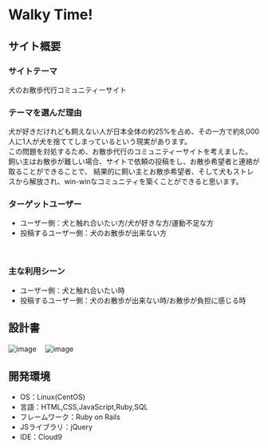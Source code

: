 # Walky Time!
<!--訳（ウォーキータイム！＝お散歩のお時間ですよー！）-->


## サイト概要
### サイトテーマ
犬のお散歩代行コミュニティーサイト
​

### テーマを選んだ理由
犬が好きだけれども飼えない人が日本全体の約25%を占め、その一方で約8,000人に1人が犬を捨ててしまっているという現実があります。<br>
この問題を対処するため、お散歩代行のコミュニティーサイトを考えました。<br>
飼い主はお散歩が難しい場合、サイトで依頼の投稿をし、お散歩希望者と連絡が取ることができることで、
結果的に飼い主とお散歩希望者、そして犬もストレスから解放され、win-winなコミュニティを築くことができると思います。


### ターゲットユーザー
- ユーザー側：犬と触れ合いたい方/犬が好きな方/運動不足な方
- 投稿するユーザー側：犬のお散歩が出来ない方

​
### 主な利用シーン
- ユーザー側：犬と触れ合いたい時
- 投稿するユーザー側：犬のお散歩が出来ない時/お散歩が負担に感じる時
​

## 設計書
  ![image](https://github.com/ma-ru-ta/walky-time/assets/143798116/b2af2a88-25e4-42d0-826b-fa64f368d9de)
　![image](https://github.com/ma-ru-ta/walky-time/assets/143798116/57679cea-5aff-49cb-b1b5-902487b15a54)


## 開発環境
- OS：Linux(CentOS)
- 言語：HTML,CSS,JavaScript,Ruby,SQL
- フレームワーク：Ruby on Rails
- JSライブラリ：jQuery
- IDE：Cloud9
